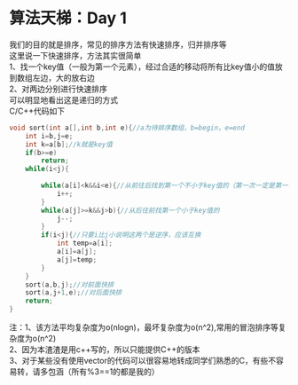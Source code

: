 # 算法天梯：Day 1
我们的目的就是排序，常见的排序方法有快速排序，归并排序等  
这里说一下快速排序，方法其实很简单  
1、找一个key值（一般为第一个元素），经过合适的移动将所有比key值小的值放到数组左边，大的放右边  
2、对两边分别进行快速排序  
可以明显地看出这是递归的方式  
C/C++代码如下  
```c++
void sort(int a[],int b,int e){//a为待排序数组，b=begin，e=end
    int i=b,j=e;
    int k=a[b];//k就是key值
    if(b>=e)
        return;
    while(i<j){
        
        while(a[i]<k&&i<e){//从前往后找到第一个不小于key值的（第一次一定是第一个）
            i++;
        }
        while(a[j]>=k&&j>b){//从后往前找第一个小于key值的
            j--;
        }
        if(i<j){//只要i比j小说明这两个是逆序，应该互换
            int temp=a[i];
            a[i]=a[j];
            a[j]=temp;
        }
    }
    sort(a,b,j);//对前面快排
    sort(a,j+1,e);//对后面快排
    return;
}
```
注：1、该方法平均复杂度为o(nlogn)，最坏复杂度为o(n^2),常用的冒泡排序等复杂度为o(n^2)  
2、因为本渣渣是用c++写的，所以只能提供C++的版本  
3、对于某些没有使用vector的代码可以很容易地转成同学们熟悉的C，有些不容易转，请多包涵（所有%3==1的都是我的）  